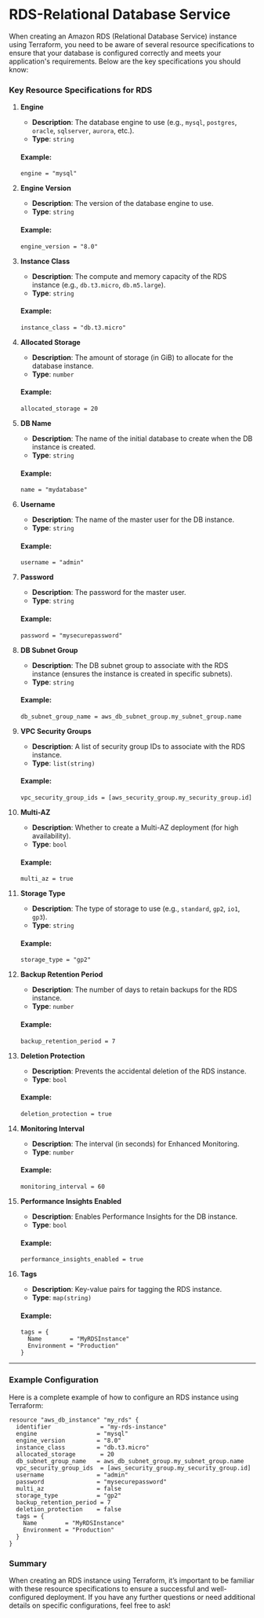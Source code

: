 <h1>RDS-Relational Database Service</h1>

When creating an Amazon RDS (Relational Database Service) instance using Terraform, you need to be aware of several resource specifications to ensure that your database is configured correctly and meets your application's requirements. Below are the key specifications you should know:

### Key Resource Specifications for RDS

1. **Engine**
   - **Description**: The database engine to use (e.g., `mysql`, `postgres`, `oracle`, `sqlserver`, `aurora`, etc.).
   - **Type**: `string`
   
   #### Example:
   ```hcl
   engine = "mysql"
   ```

2. **Engine Version**
   - **Description**: The version of the database engine to use.
   - **Type**: `string`
   
   #### Example:
   ```hcl
   engine_version = "8.0"
   ```

3. **Instance Class**
   - **Description**: The compute and memory capacity of the RDS instance (e.g., `db.t3.micro`, `db.m5.large`).
   - **Type**: `string`
   
   #### Example:
   ```hcl
   instance_class = "db.t3.micro"
   ```

4. **Allocated Storage**
   - **Description**: The amount of storage (in GiB) to allocate for the database instance.
   - **Type**: `number`
   
   #### Example:
   ```hcl
   allocated_storage = 20
   ```

5. **DB Name**
   - **Description**: The name of the initial database to create when the DB instance is created.
   - **Type**: `string`
   
   #### Example:
   ```hcl
   name = "mydatabase"
   ```

6. **Username**
   - **Description**: The name of the master user for the DB instance.
   - **Type**: `string`
   
   #### Example:
   ```hcl
   username = "admin"
   ```

7. **Password**
   - **Description**: The password for the master user.
   - **Type**: `string`
   
   #### Example:
   ```hcl
   password = "mysecurepassword"
   ```

8. **DB Subnet Group**
   - **Description**: The DB subnet group to associate with the RDS instance (ensures the instance is created in specific subnets).
   - **Type**: `string`
   
   #### Example:
   ```hcl
   db_subnet_group_name = aws_db_subnet_group.my_subnet_group.name
   ```

9. **VPC Security Groups**
   - **Description**: A list of security group IDs to associate with the RDS instance.
   - **Type**: `list(string)`
   
   #### Example:
   ```hcl
   vpc_security_group_ids = [aws_security_group.my_security_group.id]
   ```

10. **Multi-AZ**
    - **Description**: Whether to create a Multi-AZ deployment (for high availability).
    - **Type**: `bool`
    
    #### Example:
    ```hcl
    multi_az = true
    ```

11. **Storage Type**
    - **Description**: The type of storage to use (e.g., `standard`, `gp2`, `io1`, `gp3`).
    - **Type**: `string`
    
    #### Example:
    ```hcl
    storage_type = "gp2"
    ```

12. **Backup Retention Period**
    - **Description**: The number of days to retain backups for the RDS instance.
    - **Type**: `number`
    
    #### Example:
    ```hcl
    backup_retention_period = 7
    ```

13. **Deletion Protection**
    - **Description**: Prevents the accidental deletion of the RDS instance.
    - **Type**: `bool`
    
    #### Example:
    ```hcl
    deletion_protection = true
    ```

14. **Monitoring Interval**
    - **Description**: The interval (in seconds) for Enhanced Monitoring.
    - **Type**: `number`
    
    #### Example:
    ```hcl
    monitoring_interval = 60
    ```

15. **Performance Insights Enabled**
    - **Description**: Enables Performance Insights for the DB instance.
    - **Type**: `bool`
    
    #### Example:
    ```hcl
    performance_insights_enabled = true
    ```

16. **Tags**
    - **Description**: Key-value pairs for tagging the RDS instance.
    - **Type**: `map(string)`
    
    #### Example:
    ```hcl
    tags = {
      Name        = "MyRDSInstance"
      Environment = "Production"
    }
    ```

---

### Example Configuration

Here is a complete example of how to configure an RDS instance using Terraform:

```hcl
resource "aws_db_instance" "my_rds" {
  identifier              = "my-rds-instance"
  engine                 = "mysql"
  engine_version         = "8.0"
  instance_class         = "db.t3.micro"
  allocated_storage       = 20
  db_subnet_group_name   = aws_db_subnet_group.my_subnet_group.name
  vpc_security_group_ids  = [aws_security_group.my_security_group.id]
  username               = "admin"
  password               = "mysecurepassword"
  multi_az               = false
  storage_type           = "gp2"
  backup_retention_period = 7
  deletion_protection    = false
  tags = {
    Name        = "MyRDSInstance"
    Environment = "Production"
  }
}
```

### Summary
When creating an RDS instance using Terraform, it’s important to be familiar with these resource specifications to ensure a successful and well-configured deployment. If you have any further questions or need additional details on specific configurations, feel free to ask!
